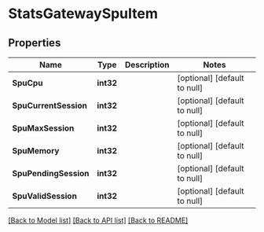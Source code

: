# StatsGatewaySpuItem

## Properties
Name | Type | Description | Notes
------------ | ------------- | ------------- | -------------
**SpuCpu** | **int32** |  | [optional] [default to null]
**SpuCurrentSession** | **int32** |  | [optional] [default to null]
**SpuMaxSession** | **int32** |  | [optional] [default to null]
**SpuMemory** | **int32** |  | [optional] [default to null]
**SpuPendingSession** | **int32** |  | [optional] [default to null]
**SpuValidSession** | **int32** |  | [optional] [default to null]

[[Back to Model list]](../README.md#documentation-for-models) [[Back to API list]](../README.md#documentation-for-api-endpoints) [[Back to README]](../README.md)

